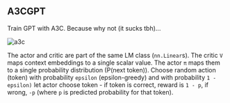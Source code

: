 ## A3CGPT

Train GPT with A3C. Because why not (it sucks tbh)...

![a3c](https://user-images.githubusercontent.com/86470305/233813923-c3bf1514-ffe3-446a-a8b3-198cc3b9b1cf.png)

The actor and critic are part of the same LM class (`nn.Linear`s). The critic `V` maps context embeddings to a single scalar value. The actor `π` maps them to a single probability distribution (P(next token)). Choose random action (token) with probability `epsilon` (epsilon-greedy) and with probability `1 - epsilon)` let actor choose token - if token is correct, reward is `1 - p`, if wrong, `-p` (where `p` is predicted probability for that token).
